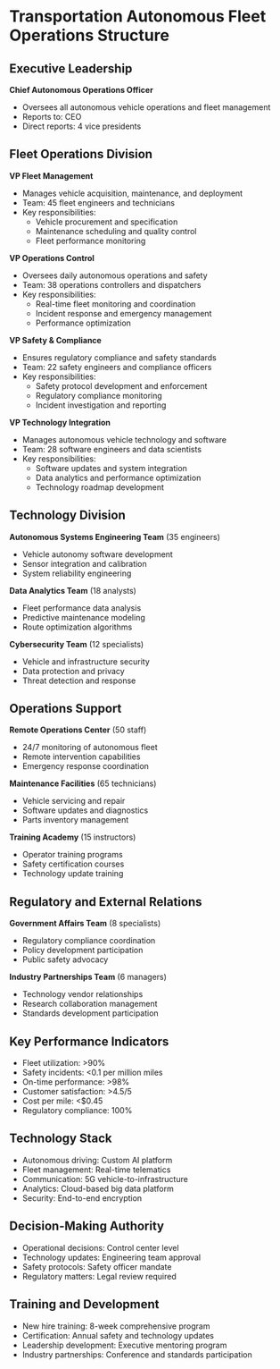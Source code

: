 # Transportation Autonomous Fleet Operations Structure

## Executive Leadership
**Chief Autonomous Operations Officer**  
- Oversees all autonomous vehicle operations and fleet management  
- Reports to: CEO  
- Direct reports: 4 vice presidents  

## Fleet Operations Division
**VP Fleet Management**  
- Manages vehicle acquisition, maintenance, and deployment  
- Team: 45 fleet engineers and technicians  
- Key responsibilities:  
  - Vehicle procurement and specification  
  - Maintenance scheduling and quality control  
  - Fleet performance monitoring  

**VP Operations Control**  
- Oversees daily autonomous operations and safety  
- Team: 38 operations controllers and dispatchers  
- Key responsibilities:  
  - Real-time fleet monitoring and coordination  
  - Incident response and emergency management  
  - Performance optimization  

**VP Safety & Compliance**  
- Ensures regulatory compliance and safety standards  
- Team: 22 safety engineers and compliance officers  
- Key responsibilities:  
  - Safety protocol development and enforcement  
  - Regulatory compliance monitoring  
  - Incident investigation and reporting  

**VP Technology Integration**  
- Manages autonomous vehicle technology and software  
- Team: 28 software engineers and data scientists  
- Key responsibilities:  
  - Software updates and system integration  
  - Data analytics and performance optimization  
  - Technology roadmap development  

## Technology Division
**Autonomous Systems Engineering Team** (35 engineers)  
- Vehicle autonomy software development  
- Sensor integration and calibration  
- System reliability engineering  

**Data Analytics Team** (18 analysts)  
- Fleet performance data analysis  
- Predictive maintenance modeling  
- Route optimization algorithms  

**Cybersecurity Team** (12 specialists)  
- Vehicle and infrastructure security  
- Data protection and privacy  
- Threat detection and response  

## Operations Support
**Remote Operations Center** (50 staff)  
- 24/7 monitoring of autonomous fleet  
- Remote intervention capabilities  
- Emergency response coordination  

**Maintenance Facilities** (65 technicians)  
- Vehicle servicing and repair  
- Software updates and diagnostics  
- Parts inventory management  

**Training Academy** (15 instructors)  
- Operator training programs  
- Safety certification courses  
- Technology update training  

## Regulatory and External Relations
**Government Affairs Team** (8 specialists)  
- Regulatory compliance coordination  
- Policy development participation  
- Public safety advocacy  

**Industry Partnerships Team** (6 managers)  
- Technology vendor relationships  
- Research collaboration management  
- Standards development participation  

## Key Performance Indicators
- Fleet utilization: >90%  
- Safety incidents: <0.1 per million miles  
- On-time performance: >98%  
- Customer satisfaction: >4.5/5  
- Cost per mile: <$0.45  
- Regulatory compliance: 100%  

## Technology Stack
- Autonomous driving: Custom AI platform  
- Fleet management: Real-time telematics  
- Communication: 5G vehicle-to-infrastructure  
- Analytics: Cloud-based big data platform  
- Security: End-to-end encryption  

## Decision-Making Authority
- Operational decisions: Control center level  
- Technology updates: Engineering team approval  
- Safety protocols: Safety officer mandate  
- Regulatory matters: Legal review required  

## Training and Development
- New hire training: 8-week comprehensive program  
- Certification: Annual safety and technology updates  
- Leadership development: Executive mentoring program  
- Industry partnerships: Conference and standards participation